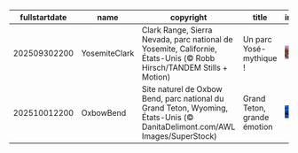 |fullstartdate|name|copyright|title|image|
|--|--|--|--|--|
202509302200|YosemiteClark|Clark Range, Sierra Nevada, parc national de Yosemite, Californie, États-Unis (© Robb Hirsch/TANDEM Stills + Motion)|Un parc Yosé-mythique !|![](/fr-FR/2025/10/202509302200YosemiteClark.jpg)|
202510012200|OxbowBend|Site naturel de Oxbow Bend, parc national du Grand Teton, Wyoming, États-Unis (© DanitaDelimont.com/AWL Images/SuperStock)|Grand Teton, grande émotion|![](/fr-FR/2025/10/202510012200OxbowBend.jpg)|
